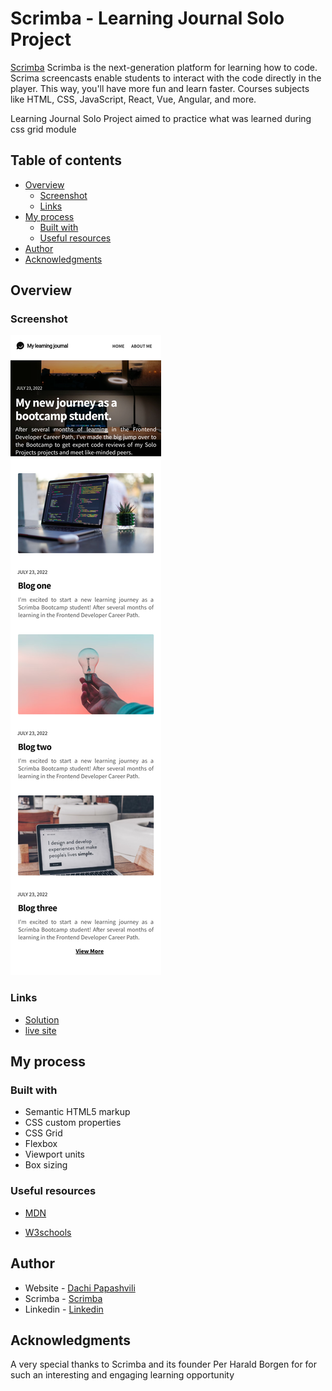 # Scrimba - Learning Journal Solo Project

[Scrimba](https://scrimba.com/allcourses) Scrimba is the next-generation platform for learning how to code. Scrima screencasts enable students to interact with the code directly in the player. This way, you'll have more fun and learn faster. Courses subjects like HTML, CSS, JavaScript, React, Vue, Angular, and more.

Learning Journal Solo Project aimed to practice what was learned during css grid module 


## Table of contents

- [Overview](#overview)
  - [Screenshot](#screenshot)
  - [Links](#links)
- [My process](#my-process)
  - [Built with](#built-with)
  - [Useful resources](#useful-resources)
- [Author](#author)
- [Acknowledgments](#acknowledgments)


## Overview

### Screenshot

![](images/screenshot.png) 



### Links 

- [Solution](https://github.com/Dachi-Papashvili88/learning-journal)
- [live site](https://dachi-papashvili88.github.io/learning-journal/)

## My process

### Built with

- Semantic HTML5 markup
- CSS custom properties
- CSS Grid
- Flexbox
- Viewport units
- Box sizing


### Useful resources

- [MDN](https://developer.mozilla.org/en-US/) 

- [W3schools](https://www.w3schools.com/) 

## Author

- Website - [Dachi Papashvili](https://github.com/Dachi-Papashvili88)
- Scrimba - [Scrimba](https://scrimba.com/allcourses)
- Linkedin - [Linkedin](https://www.linkedin.com/feed/)


## Acknowledgments

A very special thanks to Scrimba and its founder Per Harald Borgen for for such an interesting and engaging learning opportunity 